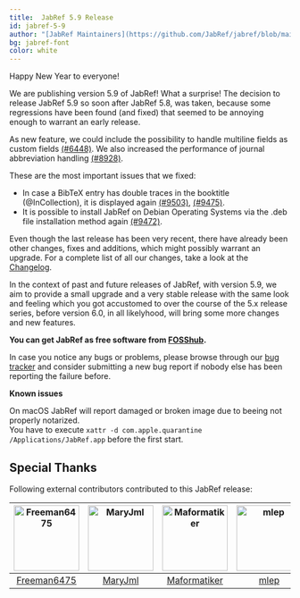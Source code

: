 ```yaml
---
title:  JabRef 5.9 Release 
id: jabref-5-9
author: "[JabRef Maintainers](https://github.com/JabRef/jabref/blob/main/MAINTAINERS)"
bg: jabref-font
color: white 
---
```


Happy New Year to everyone!

We are publishing version 5.9 of JabRef! What a surprise! The decision to release JabRef 5.9 so soon after JabRef 5.8, was taken, because some regressions have been found (and fixed) that seemed to be annoying enough to warrant an early release.

As new feature, we could include the possibility to handle multiline fields as custom fields [(#6448)](https://github.com/JabRef/jabref/issues/6448).
We also increased the performance of journal abbreviation handling [(#8928)](https://github.com/JabRef/jabref/issues/8928).

These are the most important issues that we fixed:

- In case a BibTeX entry has double traces in the booktitle (@InCollection), it is displayed again [(#9503)](https://github.com/JabRef/jabref/issues/9503), [(#9475)](https://github.com/JabRef/jabref/issues/9475).
- It is possible to install JabRef on Debian Operating Systems via the .deb file installation method again [(#9472)](https://github.com/JabRef/jabref/issues/9472).

Even though the last release has been very recent, there have already been other changes, fixes and additions, which might possibly warrant an upgrade.
For a complete list of all our changes, take a look at the [Changelog](https://github.com/JabRef/jabref/blob/main/CHANGELOG.md#changelog).

In the context of past and future releases of JabRef, with version 5.9, we aim to provide a small upgrade and a very stable release with the same look and feeling which you got accustomed to over the course of the 5.x release series, before version 6.0, in all likelyhood, will bring some more changes and new features.

**You can get JabRef as free software from [FOSShub](https://www.fosshub.com/JabRef.html).**

In case you notice any bugs or problems, please browse through our [bug tracker](https://github.com/JabRef/jabref/issues) and consider submitting a new bug report if nobody else has been reporting the failure before.

**Known issues**

On macOS JabRef will report damaged or broken image due to beeing not properly notarized.  
You have to execute `xattr -d com.apple.quarantine /Applications/JabRef.app` before the first start.

## Special Thanks

Following external contributors contributed to this JabRef release: 

[<img alt="Freeman6475" src="https://avatars.githubusercontent.com/u/96061552?v=4&s=117" width="117">](https://github.com/Freeman6475) |[<img alt="MaryJml" src="https://avatars.githubusercontent.com/u/86668599?v=4&s=117" width="117">](https://github.com/MaryJml) |[<img alt="Maformatiker" src="https://avatars.githubusercontent.com/u/26503503?v=4&s=117" width="117">](https://github.com/Maformatiker) |[<img alt="mlep" src="https://avatars.githubusercontent.com/u/6931104?v=4&s=117" width="117">](https://github.com/mlep) |
:---: |:---: |:---: |:---: |
[Freeman6475](https://github.com/Freeman6475) |[MaryJml](https://github.com/MaryJml) |[Maformatiker](https://github.com/Maformatiker) |[mlep](https://github.com/mlep) |
